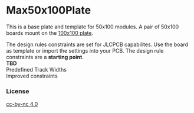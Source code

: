 # Max50x100Plate
This is a base plate and template for 50x100 modules.  A pair of 50x100 boards mount on the [100x100 plate](https://github.com/AndrewFischer/Max100x100Plate).   

The design rules constraints are set for JLCPCB capabilites. Use the board as template or import the settings into your PCB. 
The design rule constraints are a **starting point**. <br>
**TBD**<br>
Predefined Track Widths<br>
Improved constraints

### License
[cc-by-nc 4.0](LICENSE.md)
